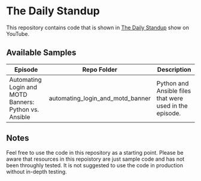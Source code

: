 # The Daily Standup

This repository contains code that is shown in [The Daily Standup](https://youtube.com/playlist?list=PL2k86RlAekM-6rnVKrF50M5Y6HujMQe1T&si=NEOjcVRPNeIoLk7s) show on YouTube.

## Available Samples

|Episode|Repo Folder|Description|
|-------|-----------|-----------|
|Automating Login and MOTD Banners: Python vs. Ansible|automating\_login\_and\_motd\_banner|Python and Ansible files that were used in the episode.|

## Notes
Feel free to use the code in this repository as a starting point. Please be aware that resources in this repoistory are just sample code and has not been throughly tested. It is not suggested to use the code in production without in-depth testing.